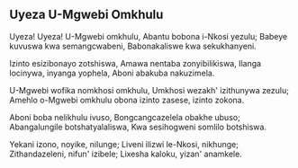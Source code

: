 ## Uyeza U-Mgwebi Omkhulu

Uyeza! Uyeza! U-Mgwebi omkhulu, Abantu bobona i-Nkosi yezulu;
Babeye kuvuswa kwa semangcwabeni, Babonakaliswe kwa sekukhanyeni.

Izinto esizibonayo zotshiswa, Amawa nentaba zonyibilikiswa,
Ilanga locinywa, inyanga yophela, Aboni abakuba nakuzimela.

U-Mgwebi wofika nomkhosi omkhulu, Umkhosi wezakh' izithunywa zezulu;
Amehlo o-Mgwebi omkhulu obona izinto zasese, izinto zokona.

Aboni boba nelikhulu ivuso, Bongcangcazelela obakhe ubuso;
Abangalungile botshatyalaliswa, Kwa sesihogweni somlilo botshiswa.

Yekani izono, noyike, nilunge; Liveni ilizwi le-Nkosi, nikhunge;
Zithandazeleni, nifun' izibele; Lixesha kaloku, yizan' anamkele.


